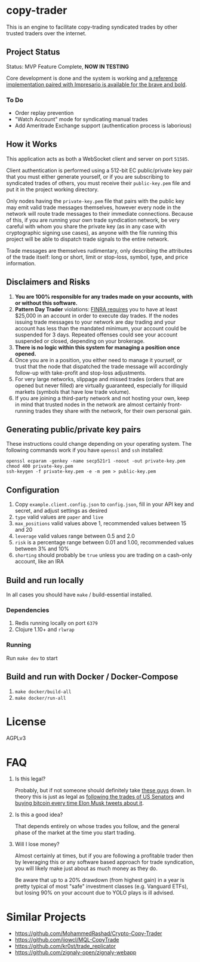 copy-trader
==
This is an engine to facilitate copy-trading syndicated trades by other trusted
traders over the internet.

Project Status
--

Status: MVP Feature Complete, **NOW IN TESTING**

Core development is done and the system is working and [a reference
implementation paired with Impresario is available for the brave and
bold](https://gist.github.com/kevinmershon/240bf57b25f2c595806e213ac6dcf944).

### To Do

* Order replay prevention
* "Watch Account" mode for syndicating manual trades
* Add Ameritrade Exchange support (authentication process is laborious)

How it Works
--
This application acts as both a WebSocket client and server on port `51585`.

Client authentication is performed using a 512-bit EC public/private key pair
that you must either generate yourself, or if you are subscribing to syndicated
trades of others, you must receive their `public-key.pem` file and put it in the
project working directory.

Only nodes having the `private-key.pem` file that pairs with the public key may
emit valid trade messages themselves, however every node in the network will
route trade messages to their immediate connections. Because of this, if you are
running your own trade syndication network, be very careful with whom you share
the private key (as in any case with cryptographic signing use cases), as anyone
with the file running this project will be able to dispatch trade signals to the
entire network.

Trade messages are themselves rudimentary, only describing the attributes of the
trade itself: long or short, limit or stop-loss, symbol, type, and price
information.

Disclaimers and Risks
--
1. **You are 100% responsible for any trades made on your accounts, with or
   without this software.**
1. **Pattern Day Trader** violations: [FINRA
   requires](https://www.investopedia.com/terms/p/patterndaytrader.asp) you to
   have at least $25,000 in an account in order to execute day trades. If the
   nodes issuing trade messages to your network are day trading and your account
   has less than the mandated minimum, your account could be suspended for 3
   days. Repeated offenses could see your account suspended or closed, depending
   on your brokerage.
1. **There is no logic within this system for managing a position once opened.**
1. Once you are in a position, you either need to manage it yourself, or trust
   that the node that dispatched the trade message will accordingly follow-up
   with take-profit and stop-loss adjustments.
1. For very large networks, slippage and missed trades (orders that are opened
   but never filled) are virtually guaranteed, especially for illiquid markets
   (symbols that have low trade volume).
1. If you are joining a third-party network and not hosting your own, keep in
   mind that trusted nodes in the network are almost certainly front-running
   trades they share with the network, for their own personal gain.
   
Generating public/private key pairs
--
These instructions could change depending on your operating system. The
following commands work if you have `openssl` and `ssh` installed:

```
openssl ecparam -genkey -name secp521r1 -noout -out private-key.pem
chmod 400 private-key.pem
ssh-keygen -f private-key.pem -e -m pem > public-key.pem
```

Configuration
--
1. Copy `example.client.config.json` to `config.json`, fill in your API key and secret, and adjust settings as desired
1. `type` valid values are `paper` and `live`
1. `max_positions` valid values above 1, recommended values between 15 and 20
1. `leverage` valid values range between 0.5 and 2.0
1. `risk` is a percentage range between 0.01 and 1.00, recommended values between 3% and 10%
1. `shorting` should probably be `true` unless you are trading on a cash-only account, like an IRA

Build and run locally
--
In all cases you should have `make` / build-essential installed.

### Dependencies
1. Redis running locally on port `6379`
1. Clojure 1.10+ and `rlwrap`

### Running
Run `make dev` to start

Build and run with Docker / Docker-Compose
--
1. `make docker/build-all`
1. `make docker/run-all`

License
==
AGPLv3

FAQ
==
1. Is this legal?

    Probably, but if not someone should definitely take [these
    guys](https://copytrader.pro/) down. In theory this is just as legal as
    [following the trades of US Senators](https://senatestockwatcher.com/) and
    [buying bitcoin every time Elon Musk tweets about
    it](https://github.com/CyberPunkMetalHead/bitcoin-bot-buy-if-elon-tweets).

1. Is this a good idea?

    That depends entirely on whose trades you follow, and the general phase of the market at the time you start trading.

1. Will I lose money?

    Almost certainly at times, but if you are following a profitable trader then
    by leveraging this or any software based approach for trade syndication, you
    will likely make just about as much money as they do.

    Be aware that up to a 20% drawdown (from highest gain) in a year is pretty
    typical of most "safe" investment classes (e.g. Vanguard ETFs), but losing
    90% on your account due to YOLO plays is ill advised.

Similar Projects
==
* https://github.com/MohammedRashad/Crypto-Copy-Trader
* https://github.com/jiowcl/MQL-CopyTrade
* https://github.com/kr0st/trade_replicator
* https://github.com/zignaly-open/zignaly-webapp
